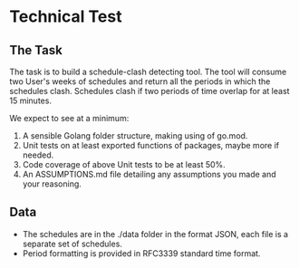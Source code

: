 # Technical Test

## The Task
The task is to build a schedule-clash detecting tool. The tool will consume two User's weeks of schedules and 
return all the periods in which the schedules clash. Schedules clash if two periods of time overlap for at least 15
 minutes.
 
 We expect to see at a minimum:
 1. A sensible Golang folder structure, making using of go.mod.
 2. Unit tests on at least exported functions of packages, maybe more if needed.
 3. Code coverage of above Unit tests to be at least 50%.
 4. An ASSUMPTIONS.md file detailing any assumptions you made and your reasoning.
 
## Data
 * The schedules are in the ./data folder in the format JSON, each file is a separate set of schedules. 
 * Period formatting is provided in RFC3339 standard time format.

